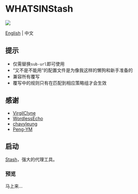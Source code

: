 # WHATSINStash  

![](https://github.com/shindgewongxj/WHATSINStash/raw/main/icon/whatsinstash.png)  

[English](https://github.com/shindgewongxj/WHATSINStash/raw/main/README_zh.md) | 中文  

## 提示  

- 仅需替换`sub-url`即可使用  
- “又不是不能用“的配置文件是为像我这样的懒狗和新手准备的  
- 兼容所有覆写
- 覆写中的规则只有在匹配到相应策略组才会生效

## 感谢  

- [VirgilClyne](https://github.com/VirgilClyne)  
- [WordlessEcho](https://github.com/WordlessEcho)  
- [chavyleung](https://github.com/chavyleung)  
- [Peng-YM](https://github.com/Peng-YM)  

## 启动  

[Stash](https://stash.ws)，强大的代理工具。  

### 预览  

马上来...  
